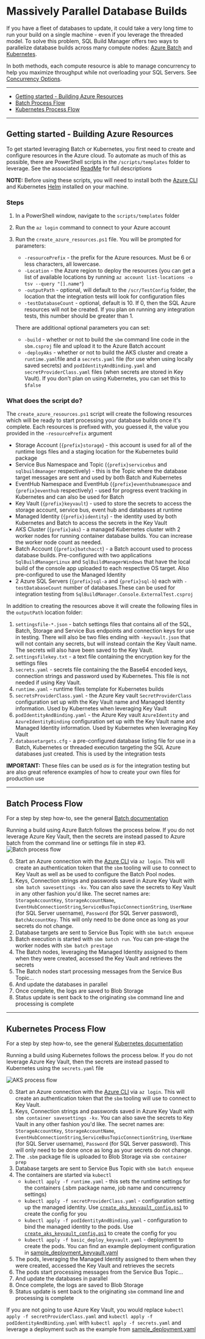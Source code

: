# Massively Parallel Database Builds

If you have a fleet of databases to update, it could take a very long time to run your build on a single machine - even if you leverage the threaded model. To solve this problem, SQL Build Manager offers two ways to parallelize database builds across many compute nodes: [Azure Batch](azure_batch.md) and [Kubernetes](kubernetes.md).

In both methods, each compute resource is able to manage concurrency to help you maximize throughput while not overloading your SQL Servers. See [Concurrency Options](concurrency_options.md).

----

- [Getting started - Building Azure Resources](#getting-started---building-azure-resources)
- [Batch Process Flow](#batch-process-flow)
- [Kubernetes Process Flow](#kubernetes-process-flow)

----


## Getting started - Building Azure Resources

To get started leveraging Batch or Kubernetes, you first need to create and configure resources in the Azure cloud. To automate as much of this as possible, there are PowerShell scripts in the `/scripts/templates` folder to leverage. See the associated [ReadMe](../scripts/templates/README_template_scripts.md) for full descriptions

**NOTE:** Before using these scripts, you will need to install both the [Azure CLI](https://docs.microsoft.com/en-us/cli/azure/install-azure-cli) and Kubernetes [Helm](https://helm.sh/docs/intro/install/) installed on your machine.

### Steps

1. In a PowerShell window, navigate to the `scripts/templates` folder
2. Run the `az login` command to connect to your Azure account
3. Run the `create_azure_resources.ps1` file. You will be prompted for parameters:
    - `-resourcePrefix` - the prefix for the Azure resources. Must be 6 or less characters, all lowercase.
    - `-Location` - the Azure region to deploy the resources (you can get a list of available locations by running `az account list-locations -o tsv --query "[].name"`)
    - `-outputPath` - optional, will default to the `/scr/TestConfig` folder, the location that the integration tests will look for configuration files 
    - `-testDatabaseCount` - optional, default is 10. If 0, then the SQL Azure resources will not be created. If you plan on running any integration tests, this number should be greater than 1.

    There are additional optional parameters you can set:

    - `-build` - whether or not to build the `sbm` command line code in the `sbm.csproj` file and upload it to the Azure Batch account
    - `-deployAks` - whether or not to build the AKS cluster and create a `runtime.yaml`file and a `secrets.yaml` file (for use when using locally saved secrets) and `podIdentityAndBinding.yaml` and `secretProviderClass.yaml` files (when secrets are stored in Key Vault). If you don't plan on using Kubernetes, you can set this to `$false`

### What does the script do?

The `create_azure_resources.ps1` script will create the following resources which will be ready to start processing your database builds once it's complete. Each resources is prefixed with, you guessed it, the value you provided in the `-resourcePrefix` argument

- Storage Account (`{prefix}storage`) - this account is used for all of the runtime logs files and a staging location for the Kubernetes build package
- Service Bus Namespace and Topic (`{prefix}servicebus` and `sqlbuildmanager` respectively) - this is the Topic where the database target messages are sent and used by both Batch and Kubernetes
- EventHub Namespace and EventHub (`{prefix}eventhubnamespace` and `{prefix}eventhub` respectively) - used for progress event tracking in Kubernetes and can also be used for Batch
- Key Vault (`{prefix}keyvault`) - used to store the secrets to access the storage account, service bus, event hub and databases at runtime
- Managed Identity (`{prefix}identity`) - the identity used by both Kubernetes and Batch to access the secrets in the Key Vault
- AKS Cluster (`{prefix}aks`) - a managed Kubernetes cluster with 2 worker nodes for running container database builds. You can increase the worker node count as needed.
- Batch Account (`{prefix}batchacct`) - a Batch account used to process database builds. Pre-configured with two applications `SqlBuildManagerLinux` and `SqlBuildManagerWindows` that have the local build of the console app uploaded to each respective OS target. Also pre-configured to use the Managed Identity
- 2 Azure SQL Servers (`{prefix}sql-a` and `{prefix}sql-b`) each with `-testDatabaseCount` number of databases.These can be used for integration testing from `SqlBuildManager.Console.ExternalTest.csproj`

In addition to creating the resources above it will create the following files in the `outputPath` location folder:

1. `settingsfile-*.json` - batch settings files that contains all of the SQL, Batch, Storage and Service Bus endpoints and connection keys for use in testing. There will also be two files ending with `-keyvault.json` that will not contain any secrets, but will instead contain the Key Vault name. The secrets will also have been saved to the Key Vault.
2. `settingsfilekey.txt` - a text file containing the encryption key for the settings files
3. `secrets.yaml` - secrets file containing the the Base64 encoded keys, connection strings and password used by Kubernetes. This file is not needed if using Key Vault.
4. `runtime.yaml` - runtime files template for Kubernetes builds
5. `secretsProviderClass.yaml` - the Azure Key vault `SecretProviderClass` configuration set up with the Key Vault name and Managed Identity information. Used by Kubernetes when leveraging Key Vault
6. `podIdentityAndBinding.yaml` - the Azure Key vault `AzureIdentity` and `AzureIdentityBinding` configuration set up  with the Key Vault name and Managed Identity information. Used by Kubernetes when leveraging Key Vault
7. `databasetargets.cfg` - a pre-configured database listing file for use in a Batch, Kubernetes or threaded execution targeting the SQL Azure databases just created. This is used by the integration tests

**IMPORTANT:** These files can be used _as is_ for the integration testing but are also great reference examples of how to create your own files for production use

----

## Batch Process Flow

For a step by step how-to, see the general [Batch documentation](azure_batch.md)

Running a build using Azure Batch follows the process below. If you do not leverage Azure Key Vault, then the secrets are instead passed to Azure batch from the command line or settings file in step #3. 
![Batch process flow](images/azure_batch_with_keyvault.png)



0. Start an Azure connection with the [Azure CLI](https://docs.microsoft.com/en-us/cli/azure/install-azure-cli) via `az login`. This will create an authentication token that the `sbm` tooling will use to connect to Key Vault as well as be used to configure the Batch Pool nodes. 
1. Keys, Connection strings and passwords saved in Azure Key Vault with `sbm batch savesettings -kv`. You can also save the secrets to Key Vault in any other fashion you'd like. The secret names are: `StorageAccountKey`, `StorageAccountName`, `EventHubConnectionString`,`ServiceBusTopicConnectionString`, `UserName` (for SQL Server username), `Password` (for SQL Server password), `BatchAccountKey`. This will only need to be done once as long as your secrets do not change.
2. Database targets are sent to Service Bus Topic with `sbm batch enqueue`
3. Batch execution is started with `sbm batch run`. You can pre-stage the worker nodes with `sbm batch prestage`
4. The Batch nodes, leveraging the Managed Identity assigned to them when they were created, accessed the Key Vault and retrieves the secrets
5. The Batch nodes start processing messages from the Service Bus Topic...
6. And update the databases in parallel
7. Once complete, the logs are saved to Blob Storage
8. Status update is sent back to the originating `sbm` command line and processing is complete

----

## Kubernetes Process Flow

For a step by step how-to, see the general [Kubernetes documentation](kubernetes.md)

Running a build using Kubernetes follows the process below. If you do not leverage Azure Key Vault, then the secrets are instead passed to Kubernetes using the `secrets.yaml` file

![AKS process flow](images/aks_with_keyvault.png)



0. Start an Azure connection with the [Azure CLI](https://docs.microsoft.com/en-us/cli/azure/install-azure-cli) via `az login`. This will create an authentication token that the `sbm` tooling will use to connect to Key Vault. 
1. Keys, Connection strings and passwords saved in Azure Key Vault with `sbm container savesettings -kv`. You can also save the secrets to Key Vault in any other fashion you'd like. The secret names are: `StorageAccountKey`, `StorageAccountName`, `EventHubConnectionString`,`ServiceBusTopicConnectionString`, `UserName` (for SQL Server username), `Password` (for SQL Server password). This will only need to be done once as long as your secrets do not change.
2. The `.sbm` package file is uploaded to Blob Storage via `sbm container prep`
3. Database targets are sent to Service Bus Topic with `sbm batch enqueue`
4. The containers are started via `kubectl`
   - `kubectl apply -f runtime.yaml` - this sets the runtime settings for the containers (.sbm package name, job name and concurrency settings)
   - `kubectl apply -f secretProviderClass.yaml` - configuration setting up the managed identity. Use [`create_aks_keyvault_config.ps1`](../scripts/templates/create_aks_keyvault_config.ps1) to create the config for you
   - `kubectl apply -f podIdentityAndBinding.yaml` - configuration to bind the managed identity to the pods. Use [`create_aks_keyvault_config.ps1`](../scripts/templates/create_aks_keyvault_config.ps1) to create the config for you
   - `kubectl apply -f basic_deploy_keyvault.yaml` - deployment to create the pods. You can find an example deployment configuration in [sample_deployment_keyvault.yaml](../scripts/templates/kubernetes/sample_deployment_keyvault.yaml) 
5. The pods, leveraging the Managed Identity assigned to them when they were created, accessed the Key Vault and retrieves the secrets
6. The pods start processing messages from the Service Bus Topic...
7. And update the databases in parallel
8. Once complete, the logs are saved to Blob Storage
9. Status update is sent back to the originating `sbm` command line and processing is complete

If you are not going to use Azure Key Vault, you would replace `kubectl apply -f secretProviderClass.yaml` and `kubectl apply -f podIdentityAndBinding.yaml` with `kubectl apply -f secrets.yaml` and leverage a deployment such as the example from [sample_deployment.yaml](../scripts/templates/kubernetes/sample_deployment.yaml)
